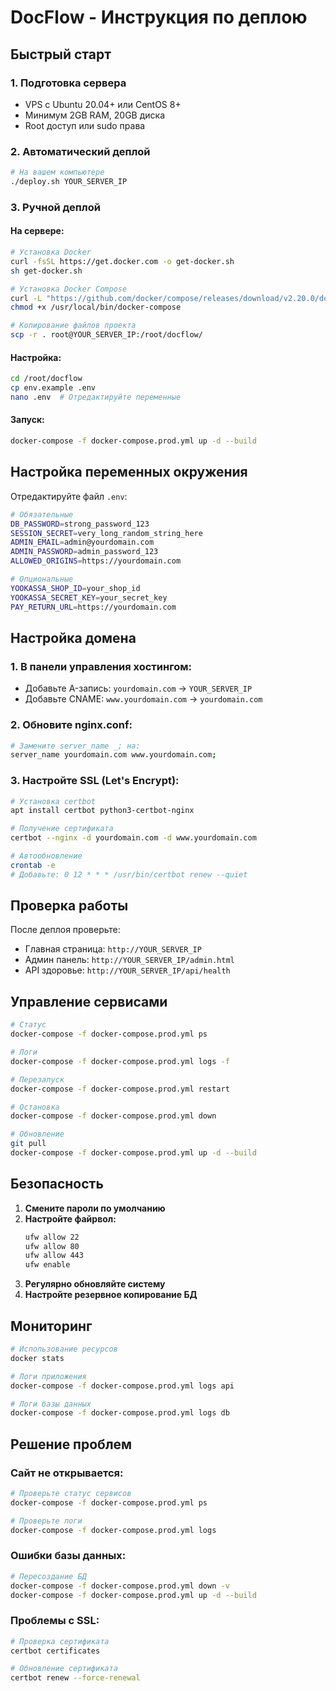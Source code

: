 # DocFlow - Инструкция по деплою

## Быстрый старт

### 1. Подготовка сервера
- VPS с Ubuntu 20.04+ или CentOS 8+
- Минимум 2GB RAM, 20GB диска
- Root доступ или sudo права

### 2. Автоматический деплой
```bash
# На вашем компьютере
./deploy.sh YOUR_SERVER_IP
```

### 3. Ручной деплой

#### На сервере:
```bash
# Установка Docker
curl -fsSL https://get.docker.com -o get-docker.sh
sh get-docker.sh

# Установка Docker Compose
curl -L "https://github.com/docker/compose/releases/download/v2.20.0/docker-compose-$(uname -s)-$(uname -m)" -o /usr/local/bin/docker-compose
chmod +x /usr/local/bin/docker-compose

# Копирование файлов проекта
scp -r . root@YOUR_SERVER_IP:/root/docflow/
```

#### Настройка:
```bash
cd /root/docflow
cp env.example .env
nano .env  # Отредактируйте переменные
```

#### Запуск:
```bash
docker-compose -f docker-compose.prod.yml up -d --build
```

## Настройка переменных окружения

Отредактируйте файл `.env`:

```bash
# Обязательные
DB_PASSWORD=strong_password_123
SESSION_SECRET=very_long_random_string_here
ADMIN_EMAIL=admin@yourdomain.com
ADMIN_PASSWORD=admin_password_123
ALLOWED_ORIGINS=https://yourdomain.com

# Опциональные
YOOKASSA_SHOP_ID=your_shop_id
YOOKASSA_SECRET_KEY=your_secret_key
PAY_RETURN_URL=https://yourdomain.com
```

## Настройка домена

### 1. В панели управления хостингом:
- Добавьте A-запись: `yourdomain.com` → `YOUR_SERVER_IP`
- Добавьте CNAME: `www.yourdomain.com` → `yourdomain.com`

### 2. Обновите nginx.conf:
```bash
# Замените server_name _; на:
server_name yourdomain.com www.yourdomain.com;
```

### 3. Настройте SSL (Let's Encrypt):
```bash
# Установка certbot
apt install certbot python3-certbot-nginx

# Получение сертификата
certbot --nginx -d yourdomain.com -d www.yourdomain.com

# Автообновление
crontab -e
# Добавьте: 0 12 * * * /usr/bin/certbot renew --quiet
```

## Проверка работы

После деплоя проверьте:
- Главная страница: `http://YOUR_SERVER_IP`
- Админ панель: `http://YOUR_SERVER_IP/admin.html`
- API здоровье: `http://YOUR_SERVER_IP/api/health`

## Управление сервисами

```bash
# Статус
docker-compose -f docker-compose.prod.yml ps

# Логи
docker-compose -f docker-compose.prod.yml logs -f

# Перезапуск
docker-compose -f docker-compose.prod.yml restart

# Остановка
docker-compose -f docker-compose.prod.yml down

# Обновление
git pull
docker-compose -f docker-compose.prod.yml up -d --build
```

## Безопасность

1. **Смените пароли по умолчанию**
2. **Настройте файрвол:**
   ```bash
   ufw allow 22
   ufw allow 80
   ufw allow 443
   ufw enable
   ```
3. **Регулярно обновляйте систему**
4. **Настройте резервное копирование БД**

## Мониторинг

```bash
# Использование ресурсов
docker stats

# Логи приложения
docker-compose -f docker-compose.prod.yml logs api

# Логи базы данных
docker-compose -f docker-compose.prod.yml logs db
```

## Решение проблем

### Сайт не открывается:
```bash
# Проверьте статус сервисов
docker-compose -f docker-compose.prod.yml ps

# Проверьте логи
docker-compose -f docker-compose.prod.yml logs
```

### Ошибки базы данных:
```bash
# Пересоздание БД
docker-compose -f docker-compose.prod.yml down -v
docker-compose -f docker-compose.prod.yml up -d --build
```

### Проблемы с SSL:
```bash
# Проверка сертификата
certbot certificates

# Обновление сертификата
certbot renew --force-renewal
```
